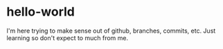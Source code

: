 # hello-world

I'm here trying to make sense out of github, branches, commits, etc.  Just learning so don't expect to much from me.
